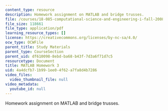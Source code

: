 ```yaml
---
content_type: resource
description: Homework assignment on MATLAB and bridge trusses.
file: /courses/18-085-computational-science-and-engineering-i-fall-2008/4a4dcfb71b991ee04f62a7fa8d4b7286_matlab3.pdf
file_size: 118661
file_type: application/pdf
learning_resource_types: []
license: https://creativecommons.org/licenses/by-nc-sa/4.0/
ocw_type: OCWFile
parent_title: Study Materials
parent_type: CourseSection
parent_uid: df610098-8ebd-ba68-b43f-7d3a6f71d7c5
resourcetype: Document
title: MATLAB Homework 3
uid: 4a4dcfb7-1b99-1ee0-4f62-a7fa8d4b7286
video_files:
  video_thumbnail_file: null
video_metadata:
  youtube_id: null
---
```

Homework assignment on MATLAB and bridge trusses.